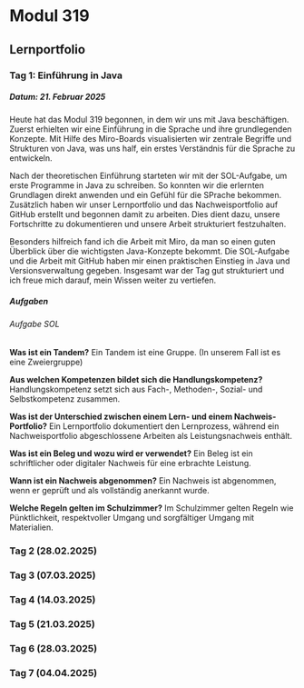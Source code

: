 # Modul 319
## Lernportfolio
### Tag 1: Einführung in Java
##### Datum: 21. Februar 2025
Heute hat das Modul 319 begonnen, in dem wir uns mit Java beschäftigen. Zuerst erhielten wir eine Einführung in die Sprache und ihre grundlegenden Konzepte. Mit Hilfe des Miro-Boards visualisierten wir zentrale Begriffe und Strukturen von Java, was uns half, ein erstes Verständnis für die Sprache zu entwickeln.

Nach der theoretischen Einführung starteten wir mit der SOL-Aufgabe, um erste Programme in Java zu schreiben. So konnten wir die erlernten Grundlagen direkt anwenden und ein Gefühl für die SPrache bekommen. Zusätzlich haben wir unser Lernportfolio und das Nachweisportfolio auf GitHub erstellt und begonnen damit zu arbeiten. Dies dient dazu, unsere Fortschritte zu dokumentieren und unsere Arbeit strukturiert festzuhalten.

Besonders hilfreich fand ich die Arbeit mit Miro, da man so einen guten Überblick über die wichtigsten Java-Konzepte bekommt. Die SOL-Aufgabe und die Arbeit mit GitHub haben mir einen praktischen Einstieg in Java und Versionsverwaltung gegeben. Insgesamt war der Tag gut strukturiert und ich freue mich darauf, mein Wissen weiter zu vertiefen.

##### Aufgaben
###### Aufgabe SOL
**Was ist ein Tandem?** 
Ein Tandem ist eine Gruppe. (In unserem Fall ist es eine Zweiergruppe)

**Aus welchen Kompetenzen bildet sich die Handlungskompetenz?**
Handlungskompetenz setzt sich aus Fach-, Methoden-, Sozial- und Selbstkompetenz zusammen.

**Was ist der Unterschied zwischen einem Lern- und einem Nachweis-Portfolio?**
Ein Lernportfolio dokumentiert den Lernprozess, während ein Nachweisportfolio abgeschlossene Arbeiten als Leistungsnachweis enthält.

**Was ist ein Beleg und wozu wird er verwendet?**
Ein Beleg ist ein schriftlicher oder digitaler Nachweis für eine erbrachte Leistung.

**Wann ist ein Nachweis abgenommen?**
Ein Nachweis ist abgenommen, wenn er geprüft und als vollständig anerkannt wurde.

**Welche Regeln gelten im Schulzimmer?**
Im Schulzimmer gelten Regeln wie Pünktlichkeit, respektvoller Umgang und sorgfältiger Umgang mit Materialien.

### Tag 2 (28.02.2025)

### Tag 3 (07.03.2025)

### Tag 4 (14.03.2025)

### Tag 5 (21.03.2025)

### Tag 6 (28.03.2025)

### Tag 7 (04.04.2025)
